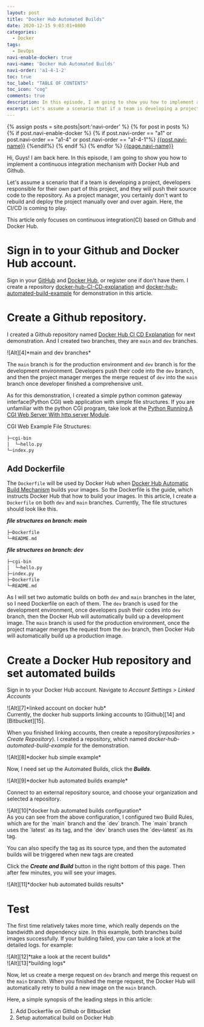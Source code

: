 ```yaml
---
layout: post
title: "Docker Hub Automated Builds"
date: 2020-12-15 9:03:01+0800
categories:
  - Docker
tags:
  - DevOps
navi-enable-docker: true
navi-name: 'Docker Hub Automated Builds'
navi-order: 'a1-4-1-2'
toc: true
toc_label: "TABLE OF CONTENTS"
toc_icon: "cog"
comments: true
description: In this episode, I am going to show you how to implement a continuous integration mechanism with Docker Hub and Github. 
excerpt: Let's assume a scenario that if a team is developing a project, every team member responsible for their part of this project, and they will push their source code to the repository. As a project manager, you certainly don't want to rebuild and deploy the project manually over and over again. Here, the CI/CD is coming to play. 
---
```

<!--navigation bar-->
<div class='navi-link-container'>
  {% assign posts = site.posts|sort:'navi-order' %}
  {% for post in posts %}
    {% if post.navi-enable-docker %}
        {% if post.navi-order == "a1" 
        or post.navi-order == "a1-4"
        or post.navi-order == "a1-4-1"%}
            <a href="{{ site.baseurl }}{{ post.url }}" class='navi-link'>{{post.navi-name}}</a>
        {%endif%}
    {% endif %}
  {% endfor %}
<a class='navi-link' href="">{{page.navi-name}}</a>
</div>
<!--navigation bar-->

Hi, Guys! I am back here. In this episode, I am going to show you how to implement a continuous integration mechanism with Docker Hub and Github. 

Let's assume a scenario that if a team is developing a project, developers responsible for their own part of this project, and they will push their source code to the repository. As a project manager, you certainly don't want to rebuild and deploy the project manually over and over again. Here, the CI/CD is coming to play. 

This article only focuses on continuous integration(CI) based on Github and Docker Hub.

# Sign in to your Github and Docker Hub account.
Sign in your [GitHub][1] and [Docker Hub][2], or register one if don't have them. I create a repository [docker-hub-CI-CD-explanation][18] and [docker-hub-automated-build-example][19] for demonstration in this article.
# Create a Github repository.
I created a Github repository named [Docker Hub CI CD Explanation][3] for next demonstration. 
And I created two branches, they are `main` and `dev` branches.
<div class="imgcenter" markdown="1">
![Alt][4]*main and dev branches*
</div>

The  `main` branch is for the production environment and `dev` branch is for the development environment. Developers push their code into the `dev` branch, and then the project manager merges the merge request of `dev` into the `main` branch once developer finished a comprehensive unit. 

As for this demonstration, I created a simple python common gateway interface(Python CGI) web application with simple file structures. If you are unfamiliar with the python CGI program, take look at the [Python Running A CGI Web Server With http.server Module][5].

CGI Web Example File Structures:
```
├─cgi-bin
│  └─hello.py
└─index.py
```

## Add Dockerfile
The `Dockerfile` will be used by Docker Hub when [Docker Hub Automatic Build Mechanism][6] builds your images. So the Dockerfile is the guide, which instructs Docker Hub that how to build your images. In this article, I create a `Dockerfile` on both `dev` and `main` branches. Currently, The file structures should look like this.

***file structures on branch: main***
```
├─Dockerfile
└─README.md
```

***file structures on branch: dev***
```
├─cgi-bin
│  └─hello.py
├─index.py
├─Dockerfile
└─README.md
```

As I will set two automatic builds on both `dev` and `main` branches in the later, so I need Dockerfile on each of them.  The `dev` branch is used for the development environment, once developers push their codes into `dev` branch, then the Docker Hub will automatically build up a development image.  The `main` branch is used for the production environment, once the project manager merges the request from the `dev` branch, then Docker Hub will automatically build up a production image.

# Create a Docker Hub repository and set automated builds
Sign in to your Docker Hub account. Navigate to *Account Settings* > *Linked Accounts*
<div class="imgcenter" markdown="1">
![Alt][7]*linked account on docker hub*
</div>
Currently, the docker hub supports linking accounts to [Github][14] and [Bitbucket][15].

When you finished linking accounts, then create a repository(*repositories* > *Create Repository*). 
I created a repository, which named *docker-hub-automated-build-example* for the demonstration.

<div class="imgcenter" markdown="1">
![Alt][8]*docker hub simple example*
</div>

Now, I need set up the Automated Builds, click the ***Builds***.
<div class="imgcenter" markdown="1">
![Alt][9]*docker hub automated builds example*
</div>

Connect to an external repository source, and choose your organization and selected a repository.
<div class="imgcenter" markdown="1">
![Alt][10]*docker hub automated builds configuration*
</div>
As you can see from the above configuration, I configured two Build Rules, which are for the `main` branch and the `dev` branch. The `main` branch uses the `latest` as its tag, and the `dev` branch uses the `dev-latest` as its tag.

You can also specify the tag as its source type, and then the automated builds will be triggered when new tags are created

Click the ***Create and Build*** button in the right bottom of this page. Then after few minutes, you will see your images.
<div class="imgcenter" markdown="1">
![Alt][11]*docker hub automated builds results*
</div>

# Test
The first time relatively takes more time, which really depends on the bandwidth and dependency size. In this example, both branches build images successfully. If your building failed, you can take a look at the detailed logs. for example:
<div class="imgcenter" markdown="1">
![Alt][12]*take a look at the recent builds*
</div>
<div class="imgcenter" markdown="1">
![Alt][13]*building logs*
</div>

Now, let us create a merge request on `dev` branch and merge this request on the `main` branch. When you finished the merge request, the Docker Hub will automatically retry to build a new image on the `main` branch.

Here, a simple synopsis of the leading steps in this article:
1. Add Dockerfile on Github or Bitbucket
2. Setup automatical build on Docker Hub



[1]: https://github.com/
[2]: https://hub.docker.com/
[3]: https://github.com/voltwu/docker-hub-CI-CD-explanation
[4]: /public/img/2020-12-15-docker-hub-automated-build-a.png
[5]: https://voltwu.github.io/blog/python/2019/10/08/Running-A-CGI-Web-Server-With-http-server-Module/
[6]: https://docs.docker.com/docker-hub/builds/
[7]: /public/img/2020-12-15-docker-hub-automated-build-b.png
[8]: /public/img/2020-12-15-docker-hub-automated-build-c.png
[9]: /public/img/2020-12-15-docker-hub-automated-build-d.png
[10]: /public/img/2020-12-15-docker-hub-automated-build-e.png
[11]: /public/img/2020-12-15-docker-hub-automated-build-f.png
[12]: /public/img/2020-12-15-docker-hub-automated-build-g.png
[13]: /public/img/2020-12-15-docker-hub-automated-build-h.png
[14]: http://github.com/
[15]: https://bitbucket.org/
[16]: https://github.com/voltwu/docker-hub-CI-CD-explanation
[17]: https://hub.docker.com/repository/docker/davidwxg/docker-hub-automated-build-example
[18]: https://github.com/voltwu/docker-hub-CI-CD-explanation
[19]: https://hub.docker.com/r/davidwxg/docker-hub-automated-build-example

